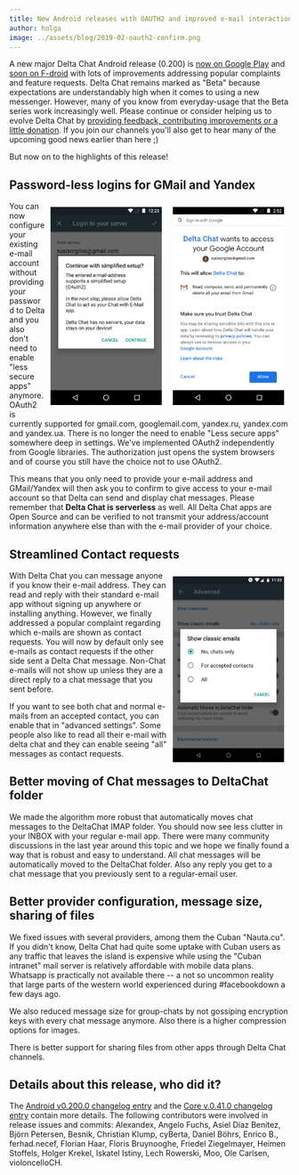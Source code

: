 ```yaml
---
title: New Android releases with OAUTH2 and improved e-mail interactions
author: holga
image: ../assets/blog/2019-02-oauth2-confirm.png
---
```


A new major Delta Chat Android release (0.200) is [now on Google Play](https://play.google.com/store/apps/details?id=chat.delta) and [soon on F-droid](https://f-droid.org/en/packages/com.b44t.messenger/) with lots of improvements addressing popular complaints and 
feature requests. Delta Chat remains marked as "Beta" because expectations 
are understandably high when it comes to using a new messenger. 
However, many of you know from everyday-usage that the Beta series work
increasingly well. Please continue or consider helping us to evolve Delta Chat 
by [providing feedback, contributing improvements or a little donation](https://delta.chat/en/contribute).  If you join our channels you'll also get to hear many of the upcoming 
good news earlier than here ;) 

But now on to the highlights of this release!

## Password-less logins for GMail and Yandex 

<img style="float: right; margin: 10px;" src="../assets/blog/2019-02-oauth2-confirm.png" width="200px"/>
<img style="float: right; margin: 10px;" src="../assets/blog/2019-02-oauth2-ask.png" width="200px"/> 

You can now configure your existing e-mail account without providing 
your password to Delta and you also don't need to enable "less secure apps" 
anymore. OAuth2 is currently supported for gmail.com, googlemail.com,
yandex.ru, yandex.com and yandex.ua. There is no longer the need to enable 
"Less secure apps" somewhere deep in settings. We've implemented OAuth2 independently 
from Google libraries.  The authorization just opens the system browsers and 
of course you still have the choice not to use OAuth2. 

This means that you only need to provide your e-mail address and GMail/Yandex 
will then ask you to confirm to give access to your e-mail account so that Delta 
can send and display chat messages. Please remember that **Delta Chat is serverless**
as well. All Delta Chat apps are Open Source and can be verified to not 
transmit your address/account information anywhere else than with the 
e-mail provider of your choice. 


## Streamlined Contact requests 

<img width="200px" style="margin: 10px; float: right;" src="../assets/blog/classic-emails-setting.png"> 

With Delta Chat you can message anyone if you know their e-mail address. 
They can read and reply with their standard e-mail app without
signing up anywhere or installing anything. However, we finally addressed
a popular complaint regarding which e-mails are shown as contact requests.
You will now by default only see e-mails as contact requests if the other side 
sent a Delta Chat message. Non-Chat e-mails will not show up unless they are a 
direct reply to a chat message that you sent before. 

If you want to see both chat and normal e-mails from an accepted contact, 
you can enable that in "advanced settings". Some people also like to read all
their e-mail with delta chat and they can enable seeing "all" messages
as contact requests. 


## Better moving of Chat messages to DeltaChat folder

We made the algorithm more robust that automatically moves chat messages
to the DeltaChat IMAP folder.  You should now see less clutter in your
INBOX with your regular e-mail app.  There were many community
discussions in the last year around this topic and we hope we finally
found a way that is robust and easy to understand. All chat messages
will be automatically moved to the DeltaChat folder. 
Also any reply you get to a chat message 
that you previously sent to a regular-email user. 

## Better provider configuration, message size, sharing of files

We fixed issues with several providers, among them 
the Cuban "Nauta.cu". If you didn't know, Delta Chat had
quite some uptake with Cuban users as any traffic that leaves the island 
is expensive while using the "Cuban intranet" mail server
is relatively affordable with mobile data plans. Whatsapp is practically
not available there -- a not so uncommon reality that large parts of 
the western world experienced during #facebookdown a few days ago. 

We also reduced message size for group-chats by not gossiping
encryption keys with every chat message anymore.  Also there is a higher 
compression options for images. 

There is better support for sharing files from other apps
through Delta Chat channels.

## Details about this release, who did it? 

The [Android v0.200.0 changelog entry](https://github.com/deltachat/deltachat-android/blob/master/CHANGELOG.md#v02000) and the [Core v.0.41.0 changelog entry](https://github.com/deltachat/deltachat-core/blob/master/CHANGELOG.md#v0410) contain more details. The following contributors were involved in release issues and commits: Alexandex, Angelo Fuchs, Asiel Díaz Benítez, Björn Petersen, Besnik, Christian Klump, cyBerta, Daniel Böhrs, Enrico B., ferhad.necef, Florian Haar, Floris Bruynooghe, Friedel Ziegelmayer, Heimen Stoffels, Holger Krekel, Iskatel Istiny, Lech Rowerski, Moo, Ole Carlsen, violoncelloCH.

